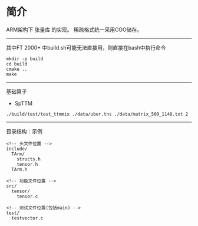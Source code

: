# 简介
ARM架构下 张量库 的实现。
稀疏格式统一采用COO储存。


---
其中FT 2000+ 中build.sh可能无法直接用，则直接在bash中执行命令
```
mkdir -p build
cd build
cmake ..
make
```
---
基础算子

- SpTTM
```
./build/test/test_ttmmix ./data/uber.tns ./data/matrix_500_1140.txt 2
```



--- 
目录结构：示例
```
<!-- 头文件位置 -->
include/
  TArm/
    structs.h
    tensor.h
  TArm.h

<!-- 功能文件位置 -->
src/
  tensor/
    tensor.c

<!-- 测试文件位置(包括main) -->
test/
  testvector.c



```

